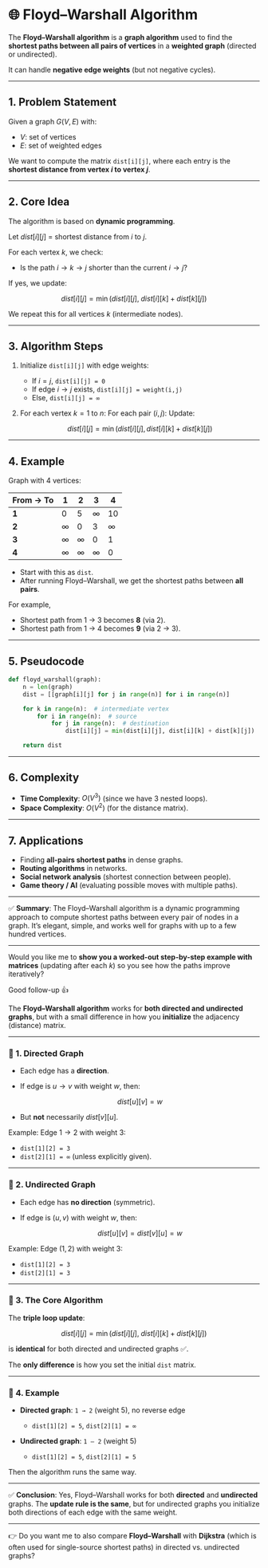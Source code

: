 

# 🌐 Floyd–Warshall Algorithm

The **Floyd–Warshall algorithm** is a **graph algorithm** used to find the **shortest paths between all pairs of vertices** in a **weighted graph** (directed or undirected).

It can handle **negative edge weights** (but not negative cycles).

---

## 1. **Problem Statement**

Given a graph $G(V, E)$ with:

* $V$: set of vertices
* $E$: set of weighted edges

We want to compute the matrix `dist[i][j]`, where each entry is the **shortest distance from vertex $i$ to vertex $j$**.

---

## 2. **Core Idea**

The algorithm is based on **dynamic programming**.

Let $dist[i][j]$ = shortest distance from $i$ to $j$.

For each vertex $k$, we check:

* Is the path $i \to k \to j$ shorter than the current $i \to j$?

If yes, we update:

$$
dist[i][j] = \min(dist[i][j], \; dist[i][k] + dist[k][j])
$$

We repeat this for all vertices $k$ (intermediate nodes).

---

## 3. **Algorithm Steps**

1. Initialize `dist[i][j]` with edge weights:

   * If $i = j$, `dist[i][j] = 0`
   * If edge $i \to j$ exists, `dist[i][j] = weight(i,j)`
   * Else, `dist[i][j] = ∞`

2. For each vertex $k = 1$ to $n$:
   For each pair $(i, j)$:
   Update:

   $$
   dist[i][j] = \min(dist[i][j], dist[i][k] + dist[k][j])
   $$

---

## 4. **Example**

Graph with 4 vertices:

| From → To | 1 | 2 | 3 | 4  |
| --------- | - | - | - | -- |
| **1**     | 0 | 5 | ∞ | 10 |
| **2**     | ∞ | 0 | 3 | ∞  |
| **3**     | ∞ | ∞ | 0 | 1  |
| **4**     | ∞ | ∞ | ∞ | 0  |

* Start with this as `dist`.
* After running Floyd–Warshall, we get the shortest paths between **all pairs**.

For example,

* Shortest path from 1 → 3 becomes **8** (via 2).
* Shortest path from 1 → 4 becomes **9** (via 2 → 3).

---

## 5. **Pseudocode**

```python
def floyd_warshall(graph):
    n = len(graph)
    dist = [[graph[i][j] for j in range(n)] for i in range(n)]

    for k in range(n):  # intermediate vertex
        for i in range(n):  # source
            for j in range(n):  # destination
                dist[i][j] = min(dist[i][j], dist[i][k] + dist[k][j])

    return dist
```

---

## 6. **Complexity**

* **Time Complexity**: $O(V^3)$ (since we have 3 nested loops).
* **Space Complexity**: $O(V^2)$ (for the distance matrix).

---

## 7. **Applications**

* Finding **all-pairs shortest paths** in dense graphs.
* **Routing algorithms** in networks.
* **Social network analysis** (shortest connection between people).
* **Game theory / AI** (evaluating possible moves with multiple paths).

---

✅ **Summary**: The Floyd–Warshall algorithm is a dynamic programming approach to compute shortest paths between every pair of nodes in a graph. It’s elegant, simple, and works well for graphs with up to a few hundred vertices.

---

Would you like me to **show you a worked-out step-by-step example with matrices** (updating after each $k$) so you see how the paths improve iteratively?


Good follow-up 👍

The **Floyd–Warshall algorithm** works for **both directed and undirected graphs**, but with a small difference in how you **initialize** the adjacency (distance) matrix.

---

### 🔹 1. Directed Graph

* Each edge has a **direction**.
* If edge is $u \to v$ with weight $w$, then:

  $$
  dist[u][v] = w
  $$
* But **not** necessarily $dist[v][u]$.

Example:
Edge $1 \to 2$ with weight 3:

* `dist[1][2] = 3`
* `dist[2][1] = ∞` (unless explicitly given).

---

### 🔹 2. Undirected Graph

* Each edge has **no direction** (symmetric).
* If edge is $(u, v)$ with weight $w$, then:

  $$
  dist[u][v] = dist[v][u] = w
  $$

Example:
Edge $(1,2)$ with weight 3:

* `dist[1][2] = 3`
* `dist[2][1] = 3`

---

### 🔹 3. The Core Algorithm

The **triple loop update**:

$$
dist[i][j] = \min(dist[i][j],\; dist[i][k] + dist[k][j])
$$

is **identical** for both directed and undirected graphs ✅.

The **only difference** is how you set the initial `dist` matrix.

---

### 🔹 4. Example

* **Directed graph**: `1 → 2` (weight 5), no reverse edge

  * `dist[1][2] = 5`, `dist[2][1] = ∞`

* **Undirected graph**: `1 — 2` (weight 5)

  * `dist[1][2] = 5`, `dist[2][1] = 5`

Then the algorithm runs the same way.

---

✅ **Conclusion**:
Yes, Floyd–Warshall works for both **directed** and **undirected** graphs.
The **update rule is the same**, but for undirected graphs you initialize both directions of each edge with the same weight.

---

👉 Do you want me to also compare **Floyd–Warshall** with **Dijkstra** (which is often used for single-source shortest paths) in directed vs. undirected graphs?
